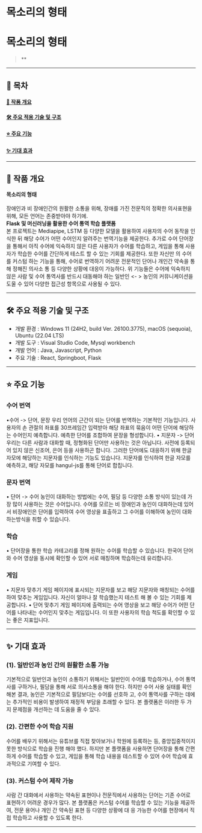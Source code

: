 # 목소리의 형태


<h1>목소리의 형태</h1>

> **
---


## 📖 목차

#### [📌 작품 개요](#-작품-개요)  <br>

#### [🛠️ 주요 적용 기술 및 구조](#-주요-적용-기술-및-구조)  <br>

#### [⭐ 주요 기능](#-주요-기능)  <br>

#### [✨ 기대 효과](#-기대-효과)  <br>


---


## 📌 **작품 개요**

**목소리의 형태**  
<br>
장애인과 비 장애인간의 원활한 소통을 위해, 장애를 가진 전문직의 정확한 의사표현을 위해, 모든 언어는 존중받아야 하기에.
<br>
**Flask 및 머신러닝을 활용한 수어 통역 학습 플랫폼**
<br>
본 프로젝트는 Mediapipe, LSTM 등 다양한 모델을 활용하여 사용자의 수어 동작을 인식한 뒤 해당 수어가 어떤
수어인지 알려주는 번역기능을 제공한다. 추가로 수어 단어장을 통해서 아직 수어에 익숙하지 않은 다른 사용자가
수어를 학습하고, 게임을 통해 사용자가 학습한 수어를 간단하게 테스트 할 수 있는 기회를 제공한다. 또한 자신만
의 수어를 커스텀 하는 기능을 통해, 수어로 번역하기 어려운 전문적인 단어나 개인간 약속을 통해 정해진 의사소
통 등 다양한 상황에 대응이 가능하다. 위 기능들은 수어에 익숙하지 않은 사람 및 수어 통역사를 반드시 대동해야
하는 일반인 <- > 농인의 커뮤니케이션을 도울 수 있어 다양한 접근성 항목으로 사용될 수 있다.
   

---


## 🛠️ 주요 적용 기술 및 구조

* 개발 환경 : Windows 11 (24H2, build Ver. 26100.3775), macOS (sequoia), Ubuntu (22.04 LTS)
* 개발 도구 : Visual Studio Code, Mysql workbench
* 개발 언어 : Java, Javascript, Python
* 주요 기술 : React, Springboot, Flask


---


## ⭐ 주요 기능


### 수어 번역
•수어 -> 단어, 문장
우리 언어의 근간이 되는 단어를 번역하는 기본적인 기능입니다.
사용자의 손 관절의 좌표를 30프레임간 입력받아 해당 좌표의 묶음이 어떤 단어에 해당하는 수어인지 예측합니다. 예측한 단어를 조합하여 문장을 형성합니다.
• 지문자 -> 단어
우리는 다른 사람과 대화할 때, 정형화된 단어만 사용하는 것은 아닙니다. 사전에 등록되어 있지 않은 신조어, 은어 등을 사용하곤 합니다. 
그러한 단어에도 대응하기 위해 한글 자모에 해당하는 지문자를 인식하는 기능도 있습니다. 지문자를 인식하여 한글 자모를 예측하고, 해당 자모를 hangul-js를 통해 단어로 합칩니다.
### 문자 번역
• 단어 -> 수어
농인이 대화하는 방법에는 수어, 필담 등 다양한 소통 방식이 있는데 가장 많이 사용하는 것은 수어입니다. 
수어를 모르는 비 장애인과 농인이 대화하는데 있어서 비장애인은 단어를 입력하여 수어 영상을 표출하고 그 수어를 이해하여 농인이 대화하는방식을 취할 수 있습니다.
### 학습
• 단어장을 통한 학습
카테고리를 정해 원하는 수어를 학습할 수 있습니다. 한국어 단어와 수어 영상을 동시에 확인할 수 있어 서로 매칭하며 학습하는데 유리합니다.
### 게임
• 지문자 맞추기 게임
페이지에 표시되는 지문자를 보고 해당 지문자와 매칭되는 수어를 하여 맞추는 게임입니다. 자신이 얼마나 잘 학습했는지 테스트 해 볼 수 있는 기회를 제공합니다.
• 단어 맞추기 게임
페이지에 출력되는 수어 영상을 보고 해당 수어가 어떤 단어를 나타내는 수어인지 맞추는 게임입니다. 이 또한 사용자의 학습 척도를 확인할 수 있는 좋은 지표입니다.


---


## ✨ 기대 효과

### (1). 일반인과 농인 간의 원활한 소통 가능

기본적으로 일반인과 농인이 소통하기 위해서는 일반인이 수어를 학습하거나, 수어 통역사를 구하거나, 필담을 통해
서로 의사소통을 해야 한다. 하지만 수어 사용 실태를 확인해본 결과, 농인은 기본적으로 필담보다는 수어를 선호하
고, 수어 통역사를 구하는 데에는 추가적인 비용이 발생하여 재정적 부담을 초래할 수 있다. 본 플랫폼은 이러한 두
가지 문제점을 개선하는 데 도움을 줄 수 있다.

### (2). 간편한 수어 학습 지원

수어를 배우기 위해서는 유튜브를 직접 찾아보거나 학원에 등록하는 등, 중앙집중적이지 못한 방식으로 학습을 진행
해야 했다. 하지만 본 플랫폼을 사용하면 단어장을 통해 간편하게 수어를 학습할 수 있고, 게임을 통해 학습 내용을
테스트할 수 있어 수어 학습에 효과적으로 기여할 수 있다.

### (3). 커스텀 수어 제작 가능

사람 간 대화에서 사용하는 약속된 표현이나 전문직에서 사용하는 단어는 기존 수어로 표현하기 어려운 경우가 많다.
본 플랫폼은 커스텀 수어를 학습할 수 있는 기능을 제공하여, 전문 용어나 개인 간 약속된 표현 등 다양한 상황에 대
응 가능한 수어를 현장에서 직접 학습하고 사용할 수 있도록 한다.


---

